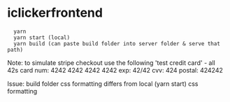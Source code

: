 # iclickerfrontend

```
  yarn 
  yarn start (local)
  yarn build (can paste build folder into server folder & serve that path)
```

  Note: to simulate stripe checkout use the following 'test credit card' - all 42s
  card num: 4242 4242 4242 4242
  exp: 42/42 cvv: 424
  postal: 424242

  Issue: build folder css formatting differs from local (yarn start) css formatting

